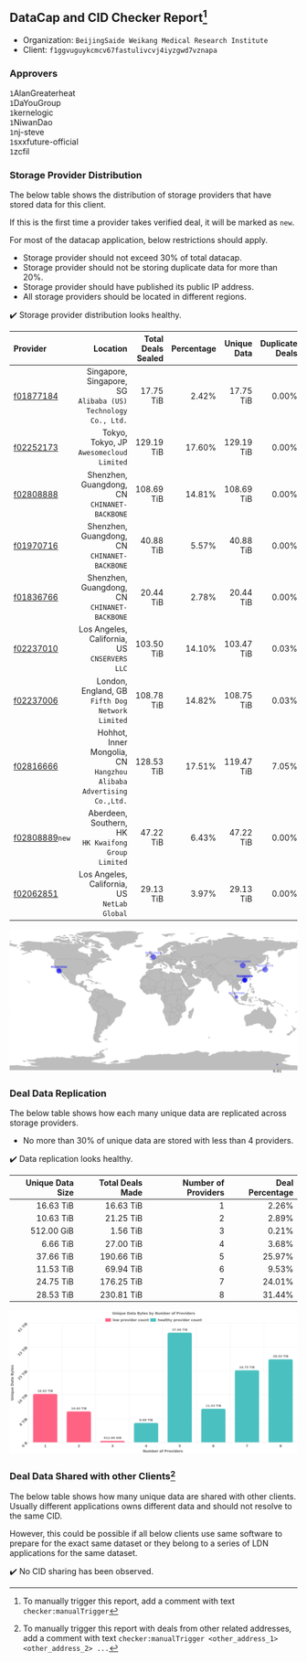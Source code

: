 ## DataCap and CID Checker Report[^1]
 - Organization: `BeijingSaide Weikang Medical Research Institute`
 - Client: `f1ggvuguykcmcv67fastulivcvj4iyzgwd7vznapa`
### Approvers
`1`AlanGreaterheat<br/>`1`DaYouGroup<br/>`1`kernelogic<br/>`1`NiwanDao<br/>`1`nj-steve<br/>`1`sxxfuture-official<br/>`1`zcfil


### Storage Provider Distribution
The below table shows the distribution of storage providers that have stored data for this client.

If this is the first time a provider takes verified deal, it will be marked as `new`.

For most of the datacap application, below restrictions should apply.
 - Storage provider should not exceed 30% of total datacap.
 - Storage provider should not be storing duplicate data for more than 20%.
 - Storage provider should have published its public IP address.
 - All storage providers should be located in different regions.

✔️ Storage provider distribution looks healthy.

| Provider                                                    |                                                               Location | Total Deals Sealed | Percentage | Unique Data | Duplicate Deals |
| :---------------------------------------------------------- | ---------------------------------------------------------------------: | -----------------: | ---------: | ----------: | --------------: |
| [f01877184](https://filfox.info/en/address/f01877184)       |       Singapore, Singapore, SG<br/>`Alibaba (US) Technology Co., Ltd.` |          17.75 TiB |      2.42% |   17.75 TiB |           0.00% |
| [f02252173](https://filfox.info/en/address/f02252173)       |                            Tokyo, Tokyo, JP<br/>`Awesomecloud Limited` |         129.19 TiB |     17.60% |  129.19 TiB |           0.00% |
| [f02808888](https://filfox.info/en/address/f02808888)       |                        Shenzhen, Guangdong, CN<br/>`CHINANET-BACKBONE` |         108.69 TiB |     14.81% |  108.69 TiB |           0.00% |
| [f01970716](https://filfox.info/en/address/f01970716)       |                        Shenzhen, Guangdong, CN<br/>`CHINANET-BACKBONE` |          40.88 TiB |      5.57% |   40.88 TiB |           0.00% |
| [f01836766](https://filfox.info/en/address/f01836766)       |                        Shenzhen, Guangdong, CN<br/>`CHINANET-BACKBONE` |          20.44 TiB |      2.78% |   20.44 TiB |           0.00% |
| [f02237010](https://filfox.info/en/address/f02237010)       |                        Los Angeles, California, US<br/>`CNSERVERS LLC` |         103.50 TiB |     14.10% |  103.47 TiB |           0.03% |
| [f02237006](https://filfox.info/en/address/f02237006)       |                    London, England, GB<br/>`Fifth Dog Network Limited` |         108.78 TiB |     14.82% |  108.75 TiB |           0.03% |
| [f02816666](https://filfox.info/en/address/f02816666)       | Hohhot, Inner Mongolia, CN<br/>`Hangzhou Alibaba Advertising Co.,Ltd.` |         128.53 TiB |     17.51% |  119.47 TiB |           7.05% |
| [f02808889](https://filfox.info/en/address/f02808889)`new`  |                 Aberdeen, Southern, HK<br/>`HK Kwaifong Group Limited` |          47.22 TiB |      6.43% |   47.22 TiB |           0.00% |
| [f02062851](https://filfox.info/en/address/f02062851)       |                        Los Angeles, California, US<br/>`NetLab Global` |          29.13 TiB |      3.97% |   29.13 TiB |           0.00% |

<img src="https://raw.githubusercontent.com/data-preservation-programs/filplus-checker-assets/main/filecoin-project/filecoin-plus-large-datasets/issues/2126/1698049128619.png"/>

### Deal Data Replication
The below table shows how each many unique data are replicated across storage providers.

- No more than 30% of unique data are stored with less than 4 providers.

✔️ Data replication looks healthy.

| Unique Data Size | Total Deals Made | Number of Providers | Deal Percentage |
| ---------------: | ---------------: | ------------------: | --------------: |
|        16.63 TiB |        16.63 TiB |                   1 |           2.26% |
|        10.63 TiB |        21.25 TiB |                   2 |           2.89% |
|       512.00 GiB |         1.56 TiB |                   3 |           0.21% |
|         6.66 TiB |        27.00 TiB |                   4 |           3.68% |
|        37.66 TiB |       190.66 TiB |                   5 |          25.97% |
|        11.53 TiB |        69.94 TiB |                   6 |           9.53% |
|        24.75 TiB |       176.25 TiB |                   7 |          24.01% |
|        28.53 TiB |       230.81 TiB |                   8 |          31.44% |

<img src="https://raw.githubusercontent.com/data-preservation-programs/filplus-checker-assets/main/filecoin-project/filecoin-plus-large-datasets/issues/2126/1698049129308.png"/>

### Deal Data Shared with other Clients[^3]
The below table shows how many unique data are shared with other clients.
Usually different applications owns different data and should not resolve to the same CID.

However, this could be possible if all below clients use same software to prepare for the exact same dataset or they belong to a series of LDN applications for the same dataset.

✔️ No CID sharing has been observed.

[^1]: To manually trigger this report, add a comment with text `checker:manualTrigger`

[^2]: Deals from those addresses are combined into this report as they are specified with `checker:manualTrigger`

[^3]: To manually trigger this report with deals from other related addresses, add a comment with text `checker:manualTrigger <other_address_1> <other_address_2> ...`
